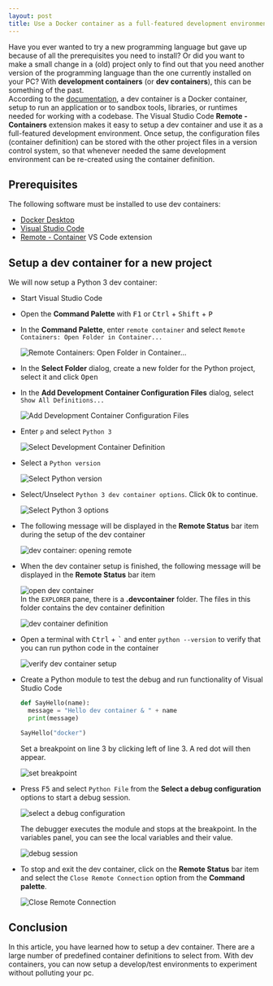 ```yaml
---
layout: post
title: Use a Docker container as a full-featured development environment
---
```

Have you ever wanted to try a new programming language but gave up because of all the prerequisites you need to install? Or did you want to make a small change in a (old) project only to find out that you need another version of the programming language than the one currently installed on your PC? With **development containers** (or **dev containers**), this can be something of the past.  
According to the [documentation](https://code.visualstudio.com/docs/remote/containers), a dev container is a Docker container, setup to run an application or to sandbox tools, libraries, or runtimes needed for working with a codebase. The Visual Studio Code **Remote - Containers** extension makes it easy to setup a dev container and use it as a full-featured development environment.
Once setup, the configuration files (container definition) can be stored with the other project files in a version control system, so that whenever needed the same development environment can be re-created using the container definition.

## Prerequisites

The following software must be installed to use dev containers:

- [Docker Desktop](https://www.docker.com/products/docker-desktop)
- [Visual Studio Code](https://code.visualstudio.com/)
- [Remote - Container](vscode:extension/ms-vscode-remote.remote-containers) VS Code extension

## Setup a dev container for a new project

We will now setup a Python 3 dev container:

- Start Visual Studio Code
- Open the **Command Palette** with <kbd>F1</kbd> or <kbd>Ctrl</kbd> + <kbd>Shift</kbd> + <kbd>P</kbd>
- In the **Command Palette**, enter `remote container` and select `Remote Containers: Open Folder in Container...`

  ![Remote Containers: Open Folder in Container...](/images/vscode-remote-container-open-folder.png)
- In the **Select Folder** dialog, create a new folder for the Python project, select it and click <kbd>Open</kbd>
- In the **Add Development Container Configuration Files** dialog, select `Show All Definitions...`

  ![Add Development Container Configuration Files](/images/vscode-remote-container-show-all-definitions.png)
- Enter `p` and select `Python 3`

  ![Select Development Container Definition](/images/vscode-remote-container-select-definition.png)
- Select a `Python version`

  ![Select Python version](/images/vscode-remote-container-select-python-version.png)
- Select/Unselect `Python 3 dev container options`. Click <kbd>Ok</kbd> to continue.

  ![Select Python 3 options](/images/vscode-remote-container-select-python-options.png)
- The following message will be displayed in the **Remote Status** bar item during the setup of the dev container

  ![dev container: opening remote](/images/vscode-remote-container-opening.png)
- When the dev container setup is finished, the following message will be displayed in the **Remote Status** bar item

  ![open dev container](/images/vscode-remote-container-open.png)  
  In the `EXPLORER` pane, there is a **.devcontainer** folder. The files in this folder contains the dev container definition

  ![dev container definition](/images/vscode-remote-container-created-files.png)
- Open a terminal with <kbd>Ctrl</kbd> + <kbd>\`</kbd> and enter `python --version` to verify that you can run python code in the container

  ![verify dev container setup](/images/vscode-remote-container-verify.png)
- Create a Python module to test the debug and run functionality of Visual Studio Code

  ``` python
  def SayHello(name):
    message = "Hello dev container & " + name
    print(message)

  SayHello("docker")
  ```

  Set a breakpoint on line 3 by clicking left of line 3. A red dot will then appear.

  ![set breakpoint](/images/vscode-remote-container-set-breakpoint.png)
- Press <kbd>F5</kbd> and select `Python File` from the **Select a debug configuration** options to start a debug session.

  ![select a debug configuration](/images/vscode-remote-container-select-debug-configuration.png)

  The debugger executes the module and stops at the breakpoint. In the variables panel, you can see the local variables and their value.

  ![debug session](/images/vscode-remote-container-debug-session.png)
- To stop and exit the dev container, click on the **Remote Status** bar item and select the `Close Remote Connection` option from the **Command palette**.

  ![Close Remote Connection](/images/vscode-remote-container-close.png)

## Conclusion

In this article, you have learned how to setup a dev container. There are a large number of predefined container definitions to select from. With dev containers, you can now setup a develop/test environments to experiment without polluting your pc.
